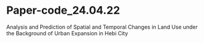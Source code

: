 # Paper-code_24.04.22
Analysis and Prediction of Spatial and Temporal Changes in Land Use under the Background of Urban Expansion in Hebi City

